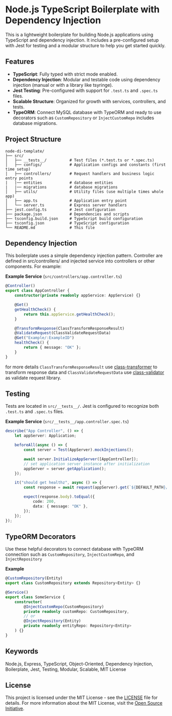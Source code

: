 # Node.js TypeScript Boilerplate with Dependency Injection

This is a lightweight boilerplate for building Node.js applications using TypeScript and dependency injection. It includes a pre-configured setup with Jest for testing and a modular structure to help you get started quickly.

## Features

-   **TypeScript**: Fully typed with strict mode enabled.
-   **Dependency Injection**: Modular and testable code using dependency injection (manual or with a library like tsyringe).
-   **Jest Testing**: Pre-configured with support for `.test.ts` and `.spec.ts` files.
-   **Scalable Structure**: Organized for growth with services, controllers, and tests.
-   **TypeORM**: Connect MySQL database with TypeORM and ready to use decorators such as `CustomRepository` or `InjectCustomRepo` includes database migrations.

## Project Structure

```
node-di-template/
├── src/
│   ├── __tests__/          # Test files (*.test.ts or *.spec.ts)
│   ├── configs/            # Application configs and constants (first time setup)
│   ├── controllers/        # Request handlers and business logic entry points
|   |── entities            # database entities
|   |── migrations          # database migrations
│   ├── utils/              # Utility files (use multiple times whole app)
│   ├── app.ts              # Application entry point
│   └── server.ts           # Express server handlers
├── jest.config.ts          # Jest configuration
├── package.json            # Dependencies and scripts
├── tsconfig.build.json     # TypeScript build configuration
├── tsconfig.json           # TypeScript configuration
└── README.md               # This file
```

## Dependency Injection

This boilerplate uses a simple dependency injection pattern. Controller are defined in src/controllers/ and injected service into controllers or other components. For example:

**Example Service** (`src/controllers/app.controller.ts`)

```ts
@Controller()
export class AppController {
    constructor(private readonly appService: AppService) {}

    @Get()
    getHealthCheck() {
        return this.appService.getHealthCheck();
    }

    @TransformResponse(ClassTransformResponseResult)
    @ValidateRequest(ClassValidateRequestData)
    @Get("Example/:ExampleID")
    healthCheck() {
        return { message: "OK" };
    }
}
```

for more details `ClassTransformResponseResult` use [class-transformer](https://github.com/typestack/class-transformer) to transform response data and `ClassValidateRequestData` use [class-validator](https://github.com/typestack/class-validator) as validate request library.

## Testing

Tests are located in `src/__tests__/`. Jest is configured to recognize both `.test.ts` and `.spec.ts` files.

**Example Service** (`src/__tests__/app.controller.spec.ts`)

```ts
describe("App Controller", () => {
    let appServer: Application;

    beforeAll(async () => {
        const server = Test(AppServer).mockInjections();

        await server.InitializeAppServer([AppController]);
        // set application server instance after initialization
        appServer = server.getApplication();
    });

    it("should get healthz", async () => {
        const response = await request(appServer).get(`${DEFAULT_PATH}/Check`);

        expect(response.body).toEqual({
            code: 200,
            data: { message: "OK" },
        });
    });
});

```
## TypeORM Decorators
Use these helpful decorators to connect database with TypeORM connection such as `CustomRepository`, `InjectCustomRepo`, and `InjectRepository`

**Example**

```ts
@CustomRepository(Entity)
export class CustomRepository extends Repository<Entity> {}

@Service()
export class SomeService {
    constructor(
        @InjectCustomRepo(CustomRepository)
        private readonly customRepo: CustomRepository,
        // or
        @InjectRepository(Entity)
        private readonly entityRepo: Repository<Entity>
    ) {}
}
```


## Keywords

Node.js, Express, TypeScript, Object-Oriented, Dependency Injection, Boilerplate, Jest, Testing, Modular, Scalable, MIT License

## License

This project is licensed under the MIT License - see the [LICENSE](LICENSE) file for details. For more information about the MIT License, visit the [Open Source Initiative](https://opensource.org/licenses/MIT).

